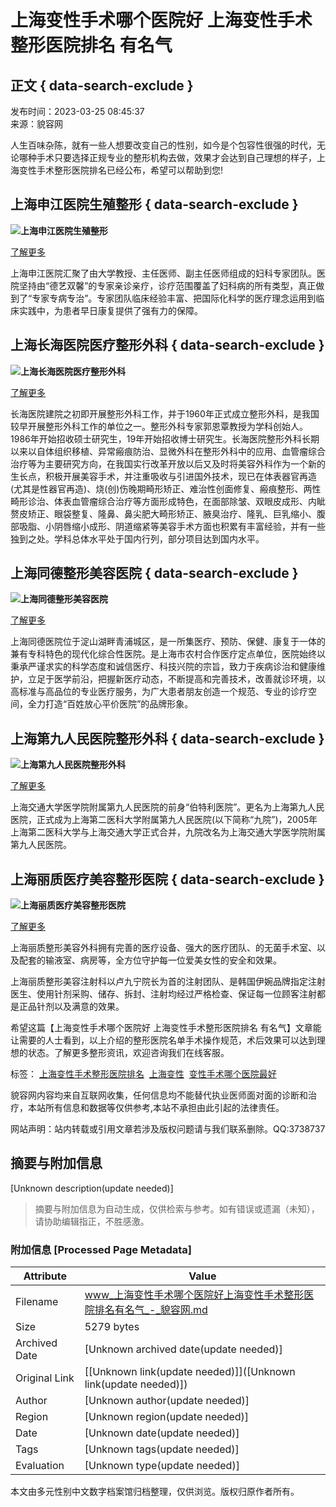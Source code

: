 # 上海变性手术哪个医院好 上海变性手术整形医院排名 有名气

## 正文 { data-search-exclude }


发布时间：2023-03-25 08:45:37  
来源：貌容网

人生百味杂陈，就有一些人想要改变自己的性别，如今是个包容性很强的时代，无论哪种手术只要选择正规专业的整形机构去做，效果才会达到自己理想的样子，上海变性手术整形医院排名已经公布，希望可以帮助到您!

## 上海申江医院生殖整形 { data-search-exclude }

**![上海申江医院生殖整形](http://static.allmei.com/2023/0325/20230325084642116.png)**

[了解更多](https://www.allmei.com/hospital/323/index.html)

上海申江医院汇聚了由大学教授、主任医师、副主任医师组成的妇科专家团队。医院坚持由“德艺双馨”的专家亲诊亲疗，诊疗范围覆盖了妇科病的所有类型，真正做到了“专家专病专治”。专家团队临床经验丰富、把国际化科学的医疗理念运用到临床实践中，为患者早日康复提供了强有力的保障。

## 上海长海医院医疗整形外科 { data-search-exclude }

**![上海长海医院医疗整形外科](http://static.allmei.com/2023/0325/20230325084702427.png)**

[了解更多](https://www.allmei.com/hospital/3394/index.html)

长海医院建院之初即开展整形外科工作，并于1960年正式成立整形外科，是我国较早开展整形外科工作的单位之一。整形外科专家郭恩覃教授为学科创始人。1986年开始招收硕士研究生，19年开始招收博士研究生。长海医院整形外科长期以来以自体组织移植、异常瘢痕防治、显微外科在整形外科中的应用、血管瘤综合治疗等为主要研究方向，在我国实行改革开放以后又及时将美容外科作为一个新的生长点，积极开展美容手术，并注重吸收与引进国外技术，现已在体表器官再造(尤其是性器官再造)、烧(创)伤晚期畸形矫正、难治性创面修复、瘢痕整形、两性畸形诊治、体表血管瘤综合治疗等方面形成特色，在面部除皱、双眼皮成形、内眦赘皮矫正、眼袋整复、隆鼻、鼻尖肥大畸形矫正、腋臭治疗、隆乳、巨乳缩小、腹部吸脂、小阴唇缩小成形、阴道缩紧等美容手术方面也积累有丰富经验，并有一些独到之处。学科总体水平处于国内行列，部分项目达到国内水平。

## 上海同德整形美容医院 { data-search-exclude }

**![上海同德整形美容医院](http://static.allmei.com/2023/0325/20230325084722453.png)**

[了解更多](https://www.allmei.com/hospital/321/index.html)

上海同德医院位于淀山湖畔青浦城区，是一所集医疗、预防、保健、康复于一体的兼有专科特色的现代化综合性医院。是上海市农村合作医疗定点单位，医院始终以秉承严谨求实的科学态度和诚信医疗、科技兴院的宗旨，致力于疾病诊治和健康维护，立足于医学前沿，把握新医疗动态，不断提高和完善技术，改善就诊环境，以高标准与高品位的专业医疗服务，为广大患者朋友创造一个规范、专业的诊疗空间，全力打造“百姓放心平价医院”的品牌形象。

## 上海第九人民医院整形外科 { data-search-exclude }

**![上海第九人民医院整形外科](http://static.allmei.com/2023/0325/20230325084749422.png)**

[了解更多](https://www.allmei.com/hospital/138/index.html)

上海交通大学医学院附属第九人民医院的前身“伯特利医院”。更名为上海第九人民医院，正式成为上海第二医科大学附属第九人民医院(以下简称“九院”)，2005年上海第二医科大学与上海交通大学正式合并，九院改名为上海交通大学医学院附属第九人民医院。

## 上海丽质医疗美容整形医院 { data-search-exclude }

**![上海丽质医疗美容整形医院](http://static.allmei.com/2023/0325/20230325084804818.png)**

[了解更多](https://www.allmei.com/hospital/3908/index.html)

上海丽质整形美容外科拥有完善的医疗设备、强大的医疗团队、的无菌手术室、以及配套的输液室、病房等，全方位守护每一位爱美女性的安全和效果。

上海丽质整形美容注射科以卢九宁院长为首的注射团队、是韩国伊婉品牌指定注射医生、使用针剂采购、储存、拆封、注射均经过严格检查、保证每一位顾客注射都是正品针剂以及满意的效果。

希望这篇【上海变性手术哪个医院好 上海变性手术整形医院排名 有名气】文章能让需要的人士看到，以上介绍的整形医院名单手术操作规范，术后效果可以达到理想的状态。了解更多整形资讯，欢迎咨询我们在线客服。

标签： [上海变性手术整形医院排名](/tag/上海变性手术整形医院排名/)  [上海变性](/tag/上海变性/)  [变性手术哪个医院最好](/tag/变性手术哪个医院最好/)  

貌容网内容均来自互联网收集，任何信息均不能替代执业医师面对面的诊断和治疗，本站所有信息和数据等仅供参考,本站不承担由此引起的法律责任。

网站声明：站内转载或引用文章若涉及版权问题请与我们联系删除。QQ:3738737
<!-- tcd_original_link https://www.allmei.com/paiming/107916.html -->


## 摘要与附加信息

<!-- tcd_abstract -->
[Unknown description(update needed)]
<!-- tcd_abstract_end -->

> 摘要与附加信息为自动生成，仅供检索与参考。如有错误或遗漏（未知），请协助编辑指正，不胜感激。

### 附加信息 [Processed Page Metadata]

| Attribute       | Value                                  |
|-----------------|----------------------------------------|
| Filename        | www_上海变性手术哪个医院好上海变性手术整形医院排名有名气_-_貌容网.md                             |
| Size            | 5279 bytes                           |
| Archived Date   | [Unknown archived date(update needed)]                             |
| Original Link   | [[Unknown link(update needed)]]([Unknown link(update needed)])                       |
| Author          | [Unknown author(update needed)]                               |
| Region          | [Unknown region(update needed)]                               |
| Date            | [Unknown date(update needed)]                                 |
| Tags            | [Unknown tags(update needed)]                                 |
| Evaluation            | [Unknown type(update needed)]                                 |
<!-- tcd_table_end -->

本文由多元性别中文数字档案馆归档整理，仅供浏览。版权归原作者所有。

